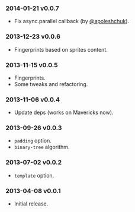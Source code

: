 ### 2014-01-21 v0.0.7

* Fix async.parallel callback (by [@apoleshchuk](https://github.com/apoleshchuk)).

### 2013-12-23 v0.0.6

* Fingerprints based on sprites content.

### 2013-11-15 v0.0.5

* Fingerprints.
* Some tweaks and refactoring.

### 2013-11-06 v0.0.4

* Update deps (works on Mavericks now).

### 2013-09-26 v0.0.3

* `padding` option.
* `binary-tree` algorithm.

### 2013-07-02 v0.0.2

* `template` option.

### 2013-04-08 v0.0.1

* Initial release.
